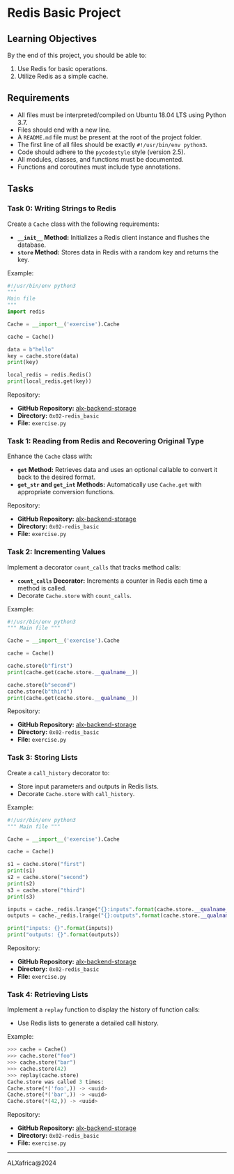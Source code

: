 # Redis Basic Project


## Learning Objectives

By the end of this project, you should be able to:
1. Use Redis for basic operations.
2. Utilize Redis as a simple cache.

## Requirements

- All files must be interpreted/compiled on Ubuntu 18.04 LTS using Python 3.7.
- Files should end with a new line.
- A `README.md` file must be present at the root of the project folder.
- The first line of all files should be exactly `#!/usr/bin/env python3`.
- Code should adhere to the `pycodestyle` style (version 2.5).
- All modules, classes, and functions must be documented.
- Functions and coroutines must include type annotations.

## Tasks

### Task 0: Writing Strings to Redis

Create a `Cache` class with the following requirements:
- **`__init__` Method:** Initializes a Redis client instance and flushes the database.
- **`store` Method:** Stores data in Redis with a random key and returns the key.

Example:
```python
#!/usr/bin/env python3
"""
Main file
"""
import redis

Cache = __import__('exercise').Cache

cache = Cache()

data = b"hello"
key = cache.store(data)
print(key)

local_redis = redis.Redis()
print(local_redis.get(key))
```

Repository:
- **GitHub Repository:** [alx-backend-storage](https://github.com/your-repo/alx-backend-storage)
- **Directory:** `0x02-redis_basic`
- **File:** `exercise.py`

### Task 1: Reading from Redis and Recovering Original Type

Enhance the `Cache` class with:
- **`get` Method:** Retrieves data and uses an optional callable to convert it back to the desired format.
- **`get_str` and `get_int` Methods:** Automatically use `Cache.get` with appropriate conversion functions.

Repository:
- **GitHub Repository:** [alx-backend-storage](https://github.com/your-repo/alx-backend-storage)
- **Directory:** `0x02-redis_basic`
- **File:** `exercise.py`

### Task 2: Incrementing Values

Implement a decorator `count_calls` that tracks method calls:
- **`count_calls` Decorator:** Increments a counter in Redis each time a method is called.
- Decorate `Cache.store` with `count_calls`.

Example:
```python
#!/usr/bin/env python3
""" Main file """

Cache = __import__('exercise').Cache

cache = Cache()

cache.store(b"first")
print(cache.get(cache.store.__qualname__))

cache.store(b"second")
cache.store(b"third")
print(cache.get(cache.store.__qualname__))
```

Repository:
- **GitHub Repository:** [alx-backend-storage](https://github.com/your-repo/alx-backend-storage)
- **Directory:** `0x02-redis_basic`
- **File:** `exercise.py`

### Task 3: Storing Lists

Create a `call_history` decorator to:
- Store input parameters and outputs in Redis lists.
- Decorate `Cache.store` with `call_history`.

Example:
```python
#!/usr/bin/env python3
""" Main file """

Cache = __import__('exercise').Cache

cache = Cache()

s1 = cache.store("first")
print(s1)
s2 = cache.store("second")
print(s2)
s3 = cache.store("third")
print(s3)

inputs = cache._redis.lrange("{}:inputs".format(cache.store.__qualname__), 0, -1)
outputs = cache._redis.lrange("{}:outputs".format(cache.store.__qualname__), 0, -1)

print("inputs: {}".format(inputs))
print("outputs: {}".format(outputs))
```

Repository:
- **GitHub Repository:** [alx-backend-storage](https://github.com/your-repo/alx-backend-storage)
- **Directory:** `0x02-redis_basic`
- **File:** `exercise.py`

### Task 4: Retrieving Lists

Implement a `replay` function to display the history of function calls:
- Use Redis lists to generate a detailed call history.

Example:
```python
>>> cache = Cache()
>>> cache.store("foo")
>>> cache.store("bar")
>>> cache.store(42)
>>> replay(cache.store)
Cache.store was called 3 times:
Cache.store(*('foo',)) -> <uuid>
Cache.store(*('bar',)) -> <uuid>
Cache.store(*(42,)) -> <uuid>
```

Repository:
- **GitHub Repository:** [alx-backend-storage](https://github.com/your-repo/alx-backend-storage)
- **Directory:** `0x02-redis_basic`
- **File:** `exercise.py`

---

ALXafrica@2024